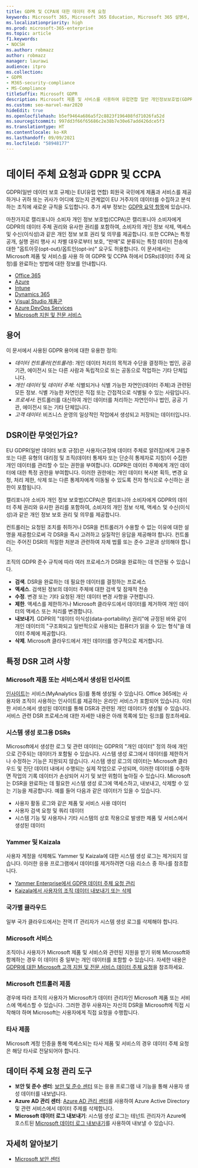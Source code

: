 ```yaml
---
title: GDPR 및 CCPA에 대한 데이터 주체 요청
keywords: Microsoft 365, Microsoft 365 Education, Microsoft 365 설명서, GDPR, CCPA
ms.localizationpriority: high
ms.prod: microsoft-365-enterprise
ms.topic: article
f1.keywords:
- NOCSH
ms.author: robmazz
author: robmazz
manager: laurawi
audience: itpro
ms.collection:
- GDPR
- M365-security-compliance
- MS-Compliance
titleSuffix: Microsoft GDPR
description: Microsoft 제품 및 서비스를 사용하여 유럽연합 일반 개인정보보호법(GDPR) 및 캘리포니아 소비자 개인 정보 보호법(CCPA)에 따라 DSR을 완료하는 방법에 대해 알아봅니다.
ms.custom: seo-marvel-mar2020
hideEdit: true
ms.openlocfilehash: b5ef9464a686a5f2c8823f196408fd71026fa52d
ms.sourcegitcommit: 997dd3f66f65686c2e38b7e30e67add426dce5f3
ms.translationtype: HT
ms.contentlocale: ko-KR
ms.lasthandoff: 09/09/2021
ms.locfileid: "58948177"
---
```

# <a name="data-subject-requests-and-the-gdpr-and-ccpa"></a>데이터 주체 요청과 GDPR 및 CCPA

GDPR(일반 데이터 보호 규제)는 EU(유럽 연합) 회원국 국민에게 제품과 서비스를 제공하거나 귀하 또는 귀사가 어디에 있는지 관계없이 EU 거주자의 데이터를 수집하고 분석하는 조직에 새로운 규칙을 도입합니다. 추가 세부 정보는 [GDPR 요약 항목](gdpr.md)에 있습니다.

마찬가지로 캘리포니아 소비자 개인 정보 보호법(CCPA)은 캘리포니아 소비자에게 GDPR의 데이터 주체 권리와 유사한 권리를 포함하여, 소비자의 개인 정보 삭제, 액세스 및 수신(이식성)과 같은 개인 정보 보호 권리 및 의무를 제공합니다.  또한 CCPA는 특정 공개, 실행 권리 행사 시 차별 대우로부터 보호, “판매"로 분류되는 특정 데이터 전송에 대한 "옵트아웃(opt-out)/옵트인(opt-in)" 요구도 허용합니다. 이 문서에서는 Microsoft 제품 및 서비스를 사용 하 여 GDPR 및 CCPA 하에서 DSRs(데이터 주제 요청)를 완료하는 방법에 대한 정보를 안내합니다.

- [Office 365](gdpr-dsr-Office365.md)
- [Azure](gdpr-dsr-Azure.md)
- [Intune](gdpr-dsr-Intune.md)
- [Dynamics 365](gdpr-dsr-Dynamics365.md)
- [Visual Studio 제품군](gdpr-dsr-visual-studio-family.md)
- [Azure DevOps Services](gdpr-dsr-vsts.md)
- [Microsoft 지원 및 전문 서비스](gdpr-dsr-prof-services.md)

## <a name="terminology"></a>용어

이 문서에서 사용된 GDPR 용어에 대한 유용한 정의:

- *데이터 컨트롤러(컨트롤러)*: 개인 데이터 처리의 목적과 수단을 결정하는 법인, 공공 기관, 에이전시 또는 다른 사람과 독립적으로 또는 공동으로 작업하는 기타 단체입니다.  
- *개인 데이터* 및 *데이터 주체*: 식별되거나 식별 가능한 자연인(데이터 주체)과 관련된 모든 정보. 식별 가능한 자연인은 직접 또는 간접적으로 식별될 수 있는 사람입니다.  
- *프로세서*: 컨트롤러를 대신하여 개인 데이터를 처리하는 자연인이나 법인, 공공 기관, 에이전시 또는 기타 단체입니다.  
- *고객 데이터*: 비즈니스 운영의 일상적인 작업에서 생성되고 저장되는 데이터입니다.

## <a name="what-is-a-dsr"></a>DSR이란 무엇인가요?

EU GDPR(일반 데이터 보호 규정)은 사용자(규정에 데이터 주체로 알려짐)에게 고용주 또는 다른 유형의 대리점 및 조직(데이터 통제자 또는 단순히 통제자로 지칭)이 수집한 개인 데이터를 관리할 수 있는 권한을 부여합니다. GDPR은 데이터 주체에게 개인 데이터에 대한 특정 권한을 부여합니다. 이러한 권한에는 개인 데이터 복사본 획득, 변경 요청, 처리 제한, 삭제 또는 다른 통제자에게 이동될 수 있도록 전자 형식으로 수신하는 권한이 포함됩니다.

캘리포니아 소비자 개인 정보 보호법(CCPA)은 캘리포니아 소비자에게 GDPR의 데이터 주체 권리와 유사한 권리를 포함하여, 소비자의 개인 정보 삭제, 액세스 및 수신(이식성)과 같은 개인 정보 보호 권리 및 의무를 제공합니다.  

컨트롤러는 요청된 조치를 취하거나 DSR을 컨트롤러가 수용할 수 없는 이유에 대한 설명을 제공함으로써 각 DSR을 즉시 고려하고 실질적인 응답을 제공해야 합니다. 컨트롤러는 주어진 DSR의 적절한 처분과 관련하여 자체 법률 또는 준수 고문과 상의해야 합니다.

조직의 GDPR 준수 규칙에 따라 여러 프로세스가 DSR을 완료하는 데 연관될 수 있습니다.
  
- **검색**. DSR을 완료하는 데 필요한 데이터를 결정하는 프로세스
- **액세스**. 검색된 정보의 데이터 주체에 대한 검색 및 잠재적 전송
- **수정**. 변경 또는 기타 요청된 개인 데이터 변경 사항을 구현합니다.
- **제한**. 액세스를 제한하거나 Microsoft 클라우드에서 데이터를 제거하여 개인 데이터의 액세스 또는 처리를 변경합니다.
- **내보내기**. GDPR의 "데이터 이식성(data-portability) 권리"에 규정된 바와 같이 개인 데이터의 "구조화되고 일반적으로 사용되는 컴퓨터가 읽을 수 있는 형식"을 데이터 주체에 제공합니다.
- **삭제**. Microsoft 클라우드에서 개인 데이터를 영구적으로 제거합니다.

## <a name="specific-dsr-considerations"></a>특정 DSR 고려 사항

### <a name="insights-generated-by-microsoft-products-or-services"></a>Microsoft 제품 또는 서비스에서 생성된 인사이트

[인사이트](/microsoft-365/compliance/gdpr-dsr-office365#part-2-responding-to-dsrs-with-respect-to-insights-generated-by-office-365)는 서비스(MyAnalytics 등)를 통해 생성될 수 있습니다. Office 365에는 사용자와 조직이 사용하는 인사이트를 제공하는 온라인 서비스가 포함되어 있습니다. 이러한 서비스에서 생성된 데이터를 통해 DSR과 관련된 개인 데이터가 생성될 수 있습니다. 서비스 관련 DSR 프로세스에 대한 자세한 내용은 아래 목록에 있는 링크를 참조하세요.  

### <a name="dsrs-for-system-generated-logs"></a>시스템 생성 로그용 DSRs

Microsoft에서 생성한 로그 및 관련 데이터는 GDPR의 "개인 데이터" 정의 하에 개인으로 간주되는 데이터가 포함될 수 있습니다. 시스템 생성 로그에서 데이터를 제한하거나 수정하는 기능은 지원되지 않습니다. 시스템 생성 로그의 데이터는 Microsoft 클라우드 및 진단 데이터 내에서 수행되는 실제 작업으로 구성되며, 이러한 데이터를 수정하면 작업의 기록 데이터가 손상되어 사기 및 보안 위험이 높아질 수 있습니다. Microsoft는 DSR을 완료하는 데 필요한 시스템 생성 로그에 액세스하고, 내보내고, 삭제할 수 있는 기능을 제공합니다. 예를 들어 다음과 같은 데이터가 있을 수 있습니다.  

- 사용자 활동 로그와 같은 제품 및 서비스 사용 데이터
- 사용자 검색 요청 및 쿼리 데이터
- 시스템 기능 및 사용자나 기타 시스템의 상호 작용으로 발생한 제품 및 서비스에서 생성된 데이터  

### <a name="yammer-and-kaizala"></a>Yammer 및 Kaizala

사용자 계정을 삭제해도 Yammer 및 Kaizala에 대한 시스템 생성 로그는 제거되지 않습니다. 이러한 응용 프로그램에서 데이터를 제거하려면 다음 리소스 중 하나를 참조합니다.

- [Yammer Enterprise에서 GDPR 데이터 주체 요청 관리](/yammer/manage-security-and-compliance/gdpr-requests-in-yammer-enterprise)
- [Kaizala에서 사용자의 조직 데이터 내보내기 또는 삭제](/office365/kaizala/export-or-delete-a-user-s-data)

### <a name="national-clouds"></a>국가별 클라우드

일부 국가 클라우드에서는 전역 IT 관리자가 시스템 생성 로그를 삭제해야 합니다.

### <a name="microsoft-services"></a>Microsoft 서비스

조직이나 사용자가 Microsoft 제품 및 서비스와 관련된 지원을 받기 위해 Microsoft와 함께하는 경우 이 데이터 중 일부는 개인 데이터를 포함할 수 있습니다. 자세한 내용은 [GDPR에 대한 Microsoft 고객 지원 및 전문 서비스 데이터 주체 요청](gdpr-dsr-prof-services.md)을 참조하세요.

### <a name="microsoft-controller-products"></a>Microsoft 컨트롤러 제품

경우에 따라 조직의 사용자가 Microsoft가 데이터 관리자인 Microsoft 제품 또는 서비스에 액세스할 수 있습니다. 그러한 경우 사용자는 자신의 DSR을 Microsoft에 직접 시작해야 하며 Microsoft는 사용자에게 직접 요청을 수행합니다.

### <a name="third-party-products"></a>타사 제품

Microsoft 계정 인증을 통해 액세스되는 타사 제품 및 서비스의 경우 데이터 주체 요청은 해당 타사로 전달되어야 합니다.

## <a name="data-subject-request-admin-tools"></a>데이터 주체 요청 관리 도구

- **보안 및 준수 센터**: [보안 및 준수 센터](https://aka.ms/stpsecurityandcompliance) 또는 응용 프로그램 내 기능을 통해 사용자 생성 데이터를 내보냅니다.
- **Azure AD 관리 센터**: [Azure AD 관리 센터](https://ms.portal.azure.com/#blade/Microsoft_AAD_IAM/UserManagementMenuBlade/Allusers/menuId/)를 사용하여 Azure Active Directory 및 관련 서비스에서 데이터 주제를 삭제합니다.
- **Microsoft 데이터 로그 내보내기**: 시스템 생성 로그는 테넌트 관리자가 Azure에 호스트된 [Microsoft 데이터 로그 내보내기](https://aka.ms/MicrosoftGDPR)를 사용하여 내보낼 수 있습니다.

## <a name="learn-more"></a>자세히 알아보기

- [Microsoft 보안 센터](https://www.microsoft.com/trust-center/privacy/gdpr-overview)
